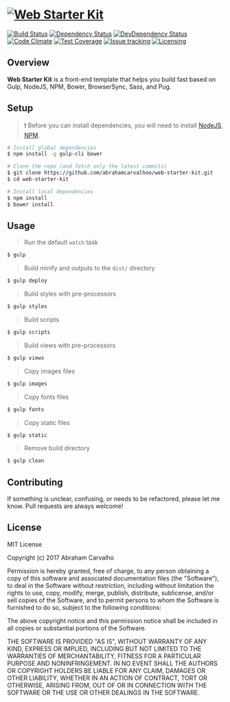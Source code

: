 # [![Web Starter Kit](https://raw.githubusercontent.com/abrahamcarvalhoo/web-starter-kit/master/app/assets/images/social.jpg "Web Starter Kit")][github-url]

[![Build Status][build-badge]][build-url]
[![Dependency Status][dependency-badge]][dependency-url]
[![DevDependency Status][dev-dep-badge]][dev-dep-url]
[![Code Climate][codeclimate-badge]][codeclimate-url]
[![Test Coverage][testcoverage-badge]][testcoverage-url]
[![Issue tracking][issues-badge]][issues-url]
[![Licensing][license-badge]][license-url]

[github-url]: https://github.com/abrahamcarvalhoo/web-starter-kit

[build-badge]: https://img.shields.io/circleci/project/github/abrahamcarvalhoo/web-starter-kit.svg?style=flat-square
[build-url]: https://circleci.com/gh/abrahamcarvalhoo/web-starter-kit

[dependency-badge]: https://img.shields.io/gemnasium/abrahamcarvalhoo/web-starter-kit.svg?style=flat-square
[dependency-url]: https://gemnasium.com/github.com/abrahamcarvalhoo/web-starter-kit

[dev-dep-badge]: https://img.shields.io/david/dev/abrahamcarvalhoo/web-starter-kit.svg?style=flat-square
[dev-dep-url]: https://david-dm.org/abrahamcarvalhoo/web-starter-kit?type=dev

[license-badge]: https://img.shields.io/github/license/abrahamcarvalhoo/web-starter-kit.svg?style=flat-square
[license-url]: https://github.com/abrahamcarvalhoo/web-starter-kit/blob/master/LICENSE

[codeclimate-badge]: https://img.shields.io/codeclimate/github/abrahamcarvalhoo/web-starter-kit.svg?style=flat-square
[codeclimate-url]: https://codeclimate.com/github/abrahamcarvalhoo/web-starter-kit

[testcoverage-badge]: https://img.shields.io/codeclimate/coverage/github/abrahamcarvalhoo/web-starter-kit.svg?style=flat-square
[testcoverage-url]: https://codeclimate.com/github/abrahamcarvalhoo/web-starter-kit/coverage

[issues-badge]: https://img.shields.io/github/issues/abrahamcarvalhoo/web-starter-kit.svg?style=flat-square
[issues-url]: https://github.com/abrahamcarvalhoo/web-starter-kit/issues

## Overview

**Web Starter Kit** is a front-end template that helps you build fast based on Gulp, NodeJS, NPM, Bower, BrowserSync, Sass, and Pug.

## Setup

>:exclamation: Before you can install dependencies, you will need to install [NodeJS](https://nodejs.org/), [NPM](https://www.npmjs.com/).

```bash
# Install global dependencies
$ npm install -g gulp-cli bower

# Clone the repo (and fetch only the latest commits)
$ git clone https://github.com/abrahamcarvalhoo/web-starter-kit.git
$ cd web-starter-kit

# Install local dependencies
$ npm install
$ bower install
```

## Usage

> Run the default `watch` task

```bash
$ gulp
```

> Build minify and outputs to the `dist/` directory

```bash
$ gulp deploy
```

> Build styles with pre-processors

```bash
$ gulp styles
```

> Build scripts

```bash
$ gulp scripts
```

> Build views with pre-processors

```bash
$ gulp views
```

> Copy images files

```bash
$ gulp images
```

> Copy fonts files

```bash
$ gulp fonts
```

> Copy static files

```bash
$ gulp static
```

> Remove build directory

```bash
$ gulp clean
```

## Contributing

If something is unclear, confusing, or needs to be refactored, please let me know. Pull requests are always welcome!

## License

MIT License

Copyright (c) 2017 Abraham Carvalho

Permission is hereby granted, free of charge, to any person obtaining a copy
of this software and associated documentation files (the "Software"), to deal
in the Software without restriction, including without limitation the rights
to use, copy, modify, merge, publish, distribute, sublicense, and/or sell
copies of the Software, and to permit persons to whom the Software is
furnished to do so, subject to the following conditions:

The above copyright notice and this permission notice shall be included in all
copies or substantial portions of the Software.

THE SOFTWARE IS PROVIDED "AS IS", WITHOUT WARRANTY OF ANY KIND, EXPRESS OR
IMPLIED, INCLUDING BUT NOT LIMITED TO THE WARRANTIES OF MERCHANTABILITY,
FITNESS FOR A PARTICULAR PURPOSE AND NONINFRINGEMENT. IN NO EVENT SHALL THE
AUTHORS OR COPYRIGHT HOLDERS BE LIABLE FOR ANY CLAIM, DAMAGES OR OTHER
LIABILITY, WHETHER IN AN ACTION OF CONTRACT, TORT OR OTHERWISE, ARISING FROM,
OUT OF OR IN CONNECTION WITH THE SOFTWARE OR THE USE OR OTHER DEALINGS IN THE
SOFTWARE.
